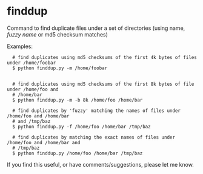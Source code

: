 finddup
=======

Command to find duplicate files under a set of directories (using name, _fuzzy name_ or md5 checksum matches)

Examples:
```
  # find duplicates using md5 checksums of the first 4k bytes of files under /home/foobar
  $ python finddup.py -m /home/foobar


  # find duplicates using md5 checksums of the first 8k bytes of file under /home/foo and
  # /home/bar
  $ python finddup.py -m -b 8k /home/foo /home/bar

  # find duplicates by 'fuzzy' matching the names of files under /home/foo and /home/bar
  # and /tmp/baz
  $ python finddup.py -f /home/foo /home/bar /tmp/baz

  # find duplicates by matching the exact names of files under /home/foo and /home/bar and
  # /tmp/baz
  $ python finddup.py /home/foo /home/bar /tmp/baz
```

If you find this useful, or have comments/suggestions, please let me know.
